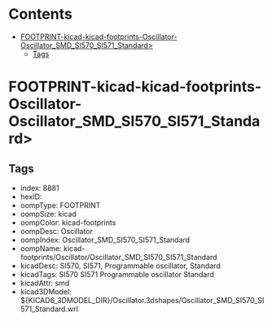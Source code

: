



Contents
========

* [FOOTPRINT-kicad-kicad-footprints-Oscillator-Oscillator_SMD_SI570_SI571_Standard>](#footprint-kicad-kicad-footprints-oscillator-oscillator_smd_si570_si571_standard)
	* [Tags](#tags)

# FOOTPRINT-kicad-kicad-footprints-Oscillator-Oscillator_SMD_SI570_SI571_Standard>

## Tags

- index: 8881
- hexID: 
- oompType: FOOTPRINT
- oompSize: kicad
- oompColor: kicad-footprints
- oompDesc: Oscillator
- oompIndex: Oscillator_SMD_SI570_SI571_Standard
- oompName: kicad-footprints/Oscillator/Oscillator_SMD_SI570_SI571_Standard
- kicadDesc: SI570, SI571, Programmable oscillator, Standard
- kicadTags: SI570 SI571 Programmable oscillator Standard
- kicadAttr: smd
- kicad3DModel: ${KICAD6_3DMODEL_DIR}/Oscillator.3dshapes/Oscillator_SMD_SI570_SI571_Standard.wrl
